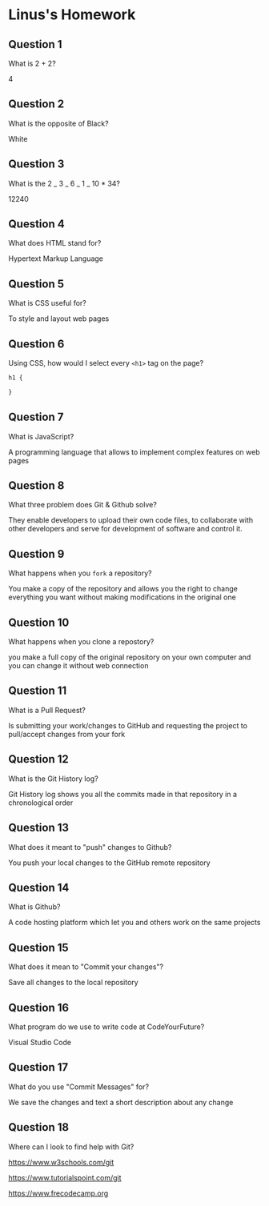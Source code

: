 # Linus's Homework

## Question 1

What is 2 + 2?

4

## Question 2

What is the opposite of Black?

White

## Question 3

What is the 2 _ 3 _ 6 _ 1 _ 10 \* 34?

12240

## Question 4

What does HTML stand for?

Hypertext Markup Language

## Question 5

What is CSS useful for?

To style and layout web pages

## Question 6

Using CSS, how would I select every `<h1>` tag on the page?

```css
h1 {

}
```

## Question 7

What is JavaScript?

A programming language that allows to implement complex features on web pages

## Question 8

What three problem does Git & Github solve?

They enable developers to upload their own code files, to collaborate with other developers and serve for development of software and control it.

## Question 9

What happens when you `fork` a repository?

You make a copy of the repository and allows you the right to change everything you want without making modifications in the original one

## Question 10

What happens when you clone a repostory?

you make a full copy of the original repository on your own computer and you can change it without web connection

## Question 11

What is a Pull Request?

Is submitting your work/changes to GitHub and requesting the project to pull/accept changes from your fork

## Question 12

What is the Git History log?

Git History log shows you all the commits made in that repository in a chronological order

## Question 13

What does it meant to "push" changes to Github?

You push your local changes to the GitHub remote repository

## Question 14

What is Github?

A code hosting platform which let you and others work on the same projects

## Question 15

What does it mean to "Commit your changes"?

Save all changes to the local repository
## Question 16

What program do we use to write code at CodeYourFuture?

Visual Studio Code

## Question 17

What do you use "Commit Messages" for?

We save the changes and text a short description about any change

## Question 18

Where can I look to find help with Git?

https://www.w3schools.com/git

https://www.tutorialspoint.com/git

https://www.frecodecamp.org

